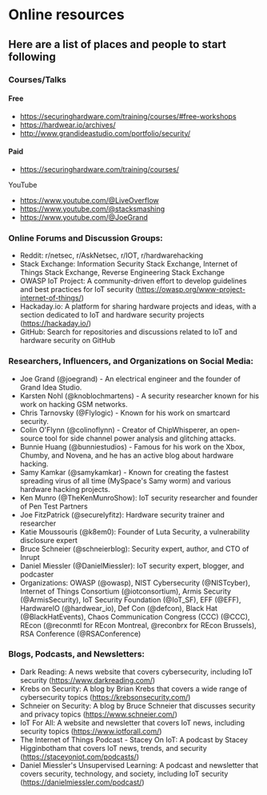 # Online resources
## Here are a list of places and people to start following

### Courses/Talks 
#### Free
 - https://securinghardware.com/training/courses/#free-workshops
 - https://hardwear.io/archives/
 - http://www.grandideastudio.com/portfolio/security/
#### Paid
 - https://securinghardware.com/training/courses/

YouTube
 - https://www.youtube.com/@LiveOverflow
 - https://www.youtube.com/@stacksmashing
 - https://www.youtube.com/@JoeGrand

### Online Forums and Discussion Groups:
- Reddit: r/netsec, r/AskNetsec, r/IOT, r/hardwarehacking
- Stack Exchange: Information Security Stack Exchange, Internet of Things Stack Exchange, Reverse Engineering Stack Exchange
- OWASP IoT Project: A community-driven effort to develop guidelines and best practices for IoT security (https://owasp.org/www-project-internet-of-things/)
- Hackaday.io: A platform for sharing hardware projects and ideas, with a section dedicated to IoT and hardware security projects (https://hackaday.io/)
- GitHub: Search for repositories and discussions related to IoT and hardware security on GitHub

### Researchers, Influencers, and Organizations on Social Media:
- Joe Grand (@joegrand) - An electrical engineer and the founder of Grand Idea Studio.
- Karsten Nohl (@knoblochmartens) - A security researcher known for his work on hacking GSM networks.
- Chris Tarnovsky (@Flylogic) - Known for his work on smartcard security.
- Colin O'Flynn (@colinoflynn) - Creator of ChipWhisperer, an open-source tool for side channel power analysis and glitching attacks.
- Bunnie Huang (@bunniestudios) - Famous for his work on the Xbox, Chumby, and Novena, and he has an active blog about hardware hacking.
- Samy Kamkar (@samykamkar) - Known for creating the fastest spreading virus of all time (MySpace's Samy worm) and various hardware hacking projects.
- Ken Munro (@TheKenMunroShow): IoT security researcher and founder of Pen Test Partners
- Joe FitzPatrick (@securelyfitz): Hardware security trainer and researcher
- Katie Moussouris (@k8em0): Founder of Luta Security, a vulnerability disclosure expert
- Bruce Schneier (@schneierblog): Security expert, author, and CTO of Inrupt
- Daniel Miessler (@DanielMiessler): IoT security expert, blogger, and podcaster
- Organizations: OWASP (@owasp), NIST Cybersecurity (@NISTcyber), Internet of Things Consortium (@iotconsortium), Armis Security (@ArmisSecurity), IoT Security Foundation (@IoT_SF), EFF (@EFF), HardwareIO (@hardwear_io), Def Con (@defcon), Black Hat (@BlackHatEvents), Chaos Communication Congress (CCC) (@CCC), REcon (@reconmtl for REcon Montreal, @reconbrx for REcon Brussels), RSA Conference (@RSAConference)

### Blogs, Podcasts, and Newsletters:
- Dark Reading: A news website that covers cybersecurity, including IoT security (https://www.darkreading.com/)
- Krebs on Security: A blog by Brian Krebs that covers a wide range of cybersecurity topics (https://krebsonsecurity.com/)
- Schneier on Security: A blog by Bruce Schneier that discusses security and privacy topics (https://www.schneier.com/)
- IoT For All: A website and newsletter that covers IoT news, including security topics (https://www.iotforall.com/)
- The Internet of Things Podcast - Stacey On IoT: A podcast by Stacey Higginbotham that covers IoT news, trends, and security (https://staceyoniot.com/podcasts/)
- Daniel Miessler's Unsupervised Learning: A podcast and newsletter that covers security, technology, and society, including IoT security (https://danielmiessler.com/podcast/)
